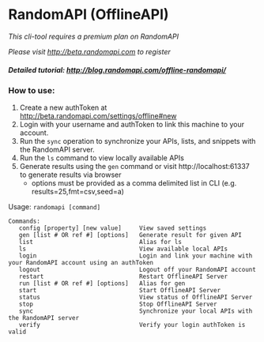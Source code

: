 # RandomAPI (OfflineAPI)

*This cli-tool requires a premium plan on RandomAPI*

*Please visit http://beta.randomapi.com to register*

##### Detailed tutorial: http://blog.randomapi.com/offline-randomapi/
### How to use:
   1. Create a new authToken at http://beta.randomapi.com/settings/offline#new
   2. Login with your username and authToken to link this machine to your account.
   3. Run the `sync` operation to synchronize your APIs, lists, and snippets with the RandomAPI server.
   4. Run the `ls` command to view locally available APIs
   5. Generate results using the `gen` command or visit http://localhost:61337 to generate results via browser
      - options must be provided as a comma delimited list in CLI (e.g. results=25,fmt=csv,seed=a)

Usage: `randomapi [command]`

```
Commands:
   config [property] [new value]     View saved settings
   gen [list # OR ref #] [options]   Generate result for given API
   list                              Alias for ls
   ls                                View available local APIs
   login                             Login and link your machine with your RandomAPI account using an authToken
   logout                            Logout off your RandomAPI account
   restart                           Restart OfflineAPI Server
   run [list # OR ref #] [options]   Alias for gen
   start                             Start OfflineAPI Server
   status                            View status of OfflineAPI Server
   stop                              Stop OfflineAPI Server
   sync                              Synchronize your local APIs with the RandomAPI server
   verify                            Verify your login authToken is valid
   ```
